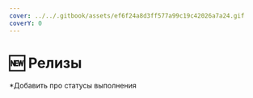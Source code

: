 ```yaml
---
cover: ../../.gitbook/assets/ef6f24a8d3ff577a99c19c42026a7a24.gif
coverY: 0
---
```


# 🆕 Релизы

\*Добавить про статусы выполнения
